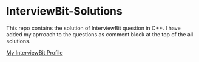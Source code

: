 InterviewBit-Solutions
===========================


This repo contains the solution of InterviewBit question in C++. I have added my aprroach to the questions as comment block at the
top of the all solutions.

[My InterviewBit Profile](https://www.interviewbit.com/profile/dhanendra)
